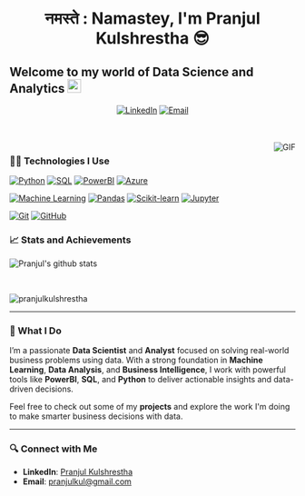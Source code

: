 <h1 align="center"> नमस्ते : Namastey, I'm Pranjul Kulshrestha 😎</h1>
    
## Welcome to my world of Data Science and Analytics <img src="https://github.com/TheDudeThatCode/TheDudeThatCode/blob/master/Assets/Earth.gif" width="24px">

<p align="center">
  <a href="https://www.linkedin.com/in/pranjul-kulshrestha-820496124"><img alt="LinkedIn" src="https://img.shields.io/badge/LinkedIn-pranjul%20kulshrestha-blue?style=flat-square&logo=linkedin"></a>
  <a href="mailto:pranjulkul@gmail.com"><img alt="Email" src="https://img.shields.io/badge/Email-pranjulkul@gmail.com-blue?style=flat-square&logo=gmail"></a>
</p>

<br />
<br />

<img align="right" alt="GIF" src="(https://media.giphy.com/media/836HiJc7pgzy8iNXCn/giphy.gif)" />
  
### 👨‍💻 Technologies I Use

[![Python](https://img.shields.io/badge/-Python-black?style=flat&logo=python&link=https://github.com/pranjulkulshrestha)](https://github.com/pranjulkulshrestha) 
[![SQL](https://img.shields.io/badge/-SQL-026f39?style=flat&logo=python&link=https://github.com/pranjulkulshrestha)](https://github.com/pranjulkulshrestha) 
[![PowerBI](https://img.shields.io/badge/-PowerBI-black?style=flat&logo=powerbi&link=https://github.com/pranjulkulshrestha)](https://github.com/pranjulkulshrestha) 
[![Azure](https://img.shields.io/badge/-Azure-blue?style=flat&logo=microsoftazure&link=https://github.com/pranjulkulshrestha)](https://github.com/pranjulkulshrestha)

[![Machine Learning](https://img.shields.io/badge/-Machine%20Learning-02569B?style=flat&logo=python&link=https://github.com/pranjulkulshrestha)](https://github.com/pranjulkulshrestha) 
[![Pandas](https://img.shields.io/badge/-Pandas-02569B?style=flat&logo=pandas&link=https://github.com/pranjulkulshrestha)](https://github.com/pranjulkulshrestha)
[![Scikit-learn](https://img.shields.io/badge/-Scikit--Learn-25CE8F?style=flat&logo=scikit-learn&link=https://github.com/pranjulkulshrestha)](https://github.com/pranjulkulshrestha)
[![Jupyter](https://img.shields.io/badge/-Jupyter-F37626?style=flat&logo=jupyter&link=https://github.com/pranjulkulshrestha)](https://github.com/pranjulkulshrestha)

[![Git](https://img.shields.io/badge/-Git-black?style=flat&logo=git&link=https://github.com/pranjulkulshrestha)](https://github.com/pranjulkulshrestha) 
[![GitHub](https://img.shields.io/badge/-GitHub-181717?style=flat&logo=github&link=https://github.com/pranjulkulshrestha)](https://github.com/pranjulkulshrestha)

### 📈 Stats and Achievements

![Pranjul's github stats](https://github-readme-stats.vercel.app/api?username=pranjulkulshrestha&count_private=true&show_icons=true&theme=radical&include_all_commits=true)

<br>
<p><img align="center" src="https://github-readme-streak-stats.herokuapp.com/?user=pranjulkulshrestha&theme=dark" alt="pranjulkulshrestha" /></p>

---

### 🧠 What I Do

I’m a passionate **Data Scientist** and **Analyst** focused on solving real-world business problems using data. With a strong foundation in **Machine Learning**, **Data Analysis**, and **Business Intelligence**, I work with powerful tools like **PowerBI**, **SQL**, and **Python** to deliver actionable insights and data-driven decisions.

Feel free to check out some of my **projects** and explore the work I'm doing to make smarter business decisions with data.

---

### 🔍 Connect with Me

- **LinkedIn**: [Pranjul Kulshrestha](https://www.linkedin.com/in/pranjul-kulshrestha-820496124)
- **Email**: [pranjulkul@gmail.com](mailto:pranjulkul@gmail.com)
